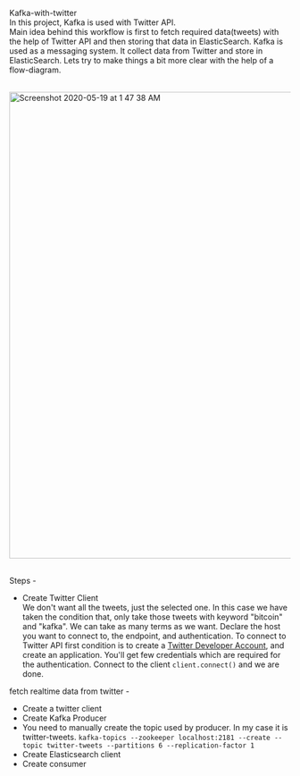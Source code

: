  Kafka-with-twitter <br>
 In this project, Kafka is used
  with Twitter API. <br>
  Main idea behind this workflow is first to fetch required data(tweets) with the help of Twitter API and then storing that data in 
  ElasticSearch. Kafka is used as a messaging system. It collect data from Twitter and store in ElasticSearch. Lets try to make things a bit more clear with the help of a flow-diagram.<br>
 
 <br>
 <img width="835" alt="Screenshot 2020-05-19 at 1 47 38 AM" src="https://user-images.githubusercontent.com/25201552/82255734-c47bf180-9972-11ea-9164-8e594afac7ca.png">
 

 
 
 
 
 <br>
 <br>
 
 Steps -
 * Create Twitter Client <br>
 We don't want all the tweets, just the selected one. In this case we have taken the condition that, only take those tweets 
 with keyword "bitcoin" and "kafka". We can take as many terms as we want. Declare the host you want to connect to, the endpoint, and authentication.
 To connect to Twitter API first condition is to create a [Twitter Developer Account](https://developer.twitter.com/en), and create an application.
 You'll get few credentials which are required for the authentication. Connect to the client `client.connect()` and we are done. <br>
 
 
 
 
 
 
 
 
 
 
 
 
 
 
 
 
 
 
 
 fetch realtime data from twitter - <br>
 * Create a twitter client<br>
 * Create Kafka Producer
 * You need to manually create the topic used by producer. In my case it is twitter-tweets.
 `kafka-topics --zookeeper localhost:2181 --create --topic twitter-tweets --partitions 6 --replication-factor 1`
 * Create Elasticsearch client
 * Create consumer
 
